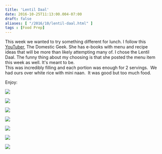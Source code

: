 ```yaml
---
title: 'Lentil Daal'
date: 2016-10-25T11:13:00.004-07:00
draft: false
aliases: [ "/2016/10/lentil-daal.html" ]
tags : [Food Prep]
---
```


This week we wanted to try something different for lunch. I follow this [YouTuber](http://thedomesticgeek.com/), The Domestic Geek. She has e-books with menu and recipe ideas that will be more than likely attempting many of. I chose the Lentil Daal. The funny thing about my choosing is that she posted the menu item this week as well. It's meant to be.  
This was incredibly filling and each portion was enough for 2 servings.  We had ours over white rice with mini naan.  It was good but too much food.  
  
Enjoy:  

  

  

[![](https://4.bp.blogspot.com/-h9eVAdJw2LQ/WA-f2HGttDI/AAAAAAAAA1M/b0HuYvmowD4rliD_9sIbTr3FpnnTpQA9wCEw/s640/IMG_6795%255B1%255D.JPG)](https://4.bp.blogspot.com/-h9eVAdJw2LQ/WA-f2HGttDI/AAAAAAAAA1M/b0HuYvmowD4rliD_9sIbTr3FpnnTpQA9wCEw/s1600/IMG_6795%255B1%255D.JPG)

  

[![](https://2.bp.blogspot.com/-l-2mAwzrtps/WA-f8dqKfYI/AAAAAAAAA1Q/TYnpozRU0Zwh5wnFXvGqOlNPRZp26looACEw/s640/IMG_6796%255B1%255D.JPG)](https://2.bp.blogspot.com/-l-2mAwzrtps/WA-f8dqKfYI/AAAAAAAAA1Q/TYnpozRU0Zwh5wnFXvGqOlNPRZp26looACEw/s1600/IMG_6796%255B1%255D.JPG)

  

[![](https://3.bp.blogspot.com/-1W9haoxwswU/WA-gCa7l67I/AAAAAAAAA1U/9hiZg4sL7ycEAOeClplpx8qfSRPdW37DgCEw/s640/IMG_6797%255B1%255D.JPG)](https://3.bp.blogspot.com/-1W9haoxwswU/WA-gCa7l67I/AAAAAAAAA1U/9hiZg4sL7ycEAOeClplpx8qfSRPdW37DgCEw/s1600/IMG_6797%255B1%255D.JPG)

  

[![](https://4.bp.blogspot.com/-M322XOYzMcQ/WA-gGUA7YrI/AAAAAAAAA1Y/XA42Hm8z9I8M9oakV7LPqmmsCwjb_A8bgCEw/s640/IMG_6798%255B1%255D.JPG)](https://4.bp.blogspot.com/-M322XOYzMcQ/WA-gGUA7YrI/AAAAAAAAA1Y/XA42Hm8z9I8M9oakV7LPqmmsCwjb_A8bgCEw/s1600/IMG_6798%255B1%255D.JPG)

  

[![](https://1.bp.blogspot.com/-l9Z7coq9LHI/WA-gJj4TGfI/AAAAAAAAA1c/8JPFkDcEF8cE0f2vMUU1bN7CoW8YglYZACEw/s640/IMG_6799%255B1%255D.JPG)](https://1.bp.blogspot.com/-l9Z7coq9LHI/WA-gJj4TGfI/AAAAAAAAA1c/8JPFkDcEF8cE0f2vMUU1bN7CoW8YglYZACEw/s1600/IMG_6799%255B1%255D.JPG)

  

[![](https://2.bp.blogspot.com/-4UR8ffDv0lo/WA-gMemhewI/AAAAAAAAA1g/inq4ZdcZAdYAyBd3uXh2QYhPwE7uchkJgCEw/s640/IMG_6800%255B1%255D.JPG)](https://2.bp.blogspot.com/-4UR8ffDv0lo/WA-gMemhewI/AAAAAAAAA1g/inq4ZdcZAdYAyBd3uXh2QYhPwE7uchkJgCEw/s1600/IMG_6800%255B1%255D.JPG)

  

[![](https://4.bp.blogspot.com/-cCwDW2teSik/WA-gO7Ykq2I/AAAAAAAAA1k/bsArPD9H-JgrcwbxNa3dvoZCnzqw_1EJQCEw/s640/IMG_6801%255B1%255D.JPG)](https://4.bp.blogspot.com/-cCwDW2teSik/WA-gO7Ykq2I/AAAAAAAAA1k/bsArPD9H-JgrcwbxNa3dvoZCnzqw_1EJQCEw/s1600/IMG_6801%255B1%255D.JPG)